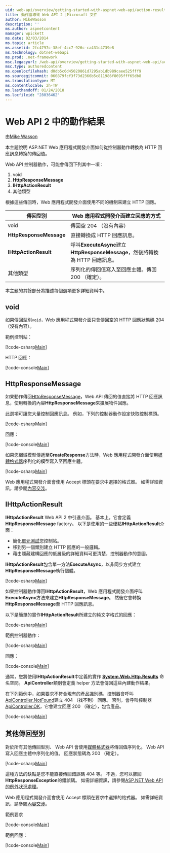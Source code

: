 ```yaml
---
uid: web-api/overview/getting-started-with-aspnet-web-api/action-results
title: 動作會導致 Web API 2 |Microsoft 文件
author: MikeWasson
description: ''
ms.author: aspnetcontent
manager: wpickett
ms.date: 02/03/2014
ms.topic: article
ms.assetid: 2fc4797c-38ef-4cc7-926c-ca431c4739e8
ms.technology: dotnet-webapi
ms.prod: .net-framework
msc.legacyurl: /web-api/overview/getting-started-with-aspnet-web-api/action-results
msc.type: authoredcontent
ms.openlocfilehash: d0db5c6d45020861d7295ab1db989caee525fff9
ms.sourcegitcommit: 060879fcf3f73d2366b5c811986f8695fff65db8
ms.translationtype: MT
ms.contentlocale: zh-TW
ms.lasthandoff: 01/24/2018
ms.locfileid: "28036462"
---
```

<a name="action-results-in-web-api-2"></a>Web API 2 中的動作結果
====================
由[Mike Wasson](https://github.com/MikeWasson)

本主題說明 ASP.NET Web 應用程式開發介面如何從控制器動作轉換為 HTTP 回應訊息轉換的傳回值。

Web API 控制器動作，可能會傳回下列其中一項：

1. void
2. **HttpResponseMessage**
3. **IHttpActionResult**
4. 其他類型

根據這些傳回時，Web 應用程式開發介面使用不同的機制來建立 HTTP 回應。

| 傳回型別 | Web 應用程式開發介面建立回應的方式 |
| --- | --- |
| void | 傳回空 204 （沒有內容） |
| **HttpResponseMessage** | 直接轉換成 HTTP 回應訊息。 |
| **IHttpActionResult** | 呼叫**ExecuteAsync**建立**HttpResponseMessage**，然後將轉換為 HTTP 回應訊息。 |
| 其他類型 | 序列化的傳回值寫入至回應主體。傳回 200 （確定）。 |

本主題的其餘部分將描述每個選項更多詳細資料中。

## <a name="void"></a>void

如果傳回型別`void`，Web 應用程式開發介面只會傳回空的 HTTP 回應狀態碼 204 （沒有內容）。

範例控制站：

[!code-csharp[Main](action-results/samples/sample1.cs)]

HTTP 回應：

[!code-console[Main](action-results/samples/sample2.cmd)]

## <a name="httpresponsemessage"></a>HttpResponseMessage

如果動作傳回[HttpResponseMessage](https://msdn.microsoft.com/library/system.net.http.httpresponsemessage.aspx)，Web API 傳回的值直接將 HTTP 回應訊息，使用轉換的內容**HttpResponseMessage**來擴展物件回應。

此選項可讓您大量控制回應訊息。 例如，下列的控制器動作設定快取控制標頭。

[!code-csharp[Main](action-results/samples/sample3.cs)]

回應：

[!code-console[Main](action-results/samples/sample4.cmd?highlight=2)]

如果您網域模型傳遞至**CreateResponse**方法時，Web 應用程式開發介面使用[媒體格式器](../formats-and-model-binding/media-formatters.md)序列化的模型寫入至回應主體。

[!code-csharp[Main](action-results/samples/sample5.cs)]

Web 應用程式開發介面會使用 Accept 標頭在要求中選擇的格式器。 如需詳細資訊，請參閱[內容交涉](../formats-and-model-binding/content-negotiation.md)。

## <a name="ihttpactionresult"></a>IHttpActionResult

**IHttpActionResult** Web API 2 中引進介面。 基本上，它會定義**HttpResponseMessage** factory。 以下是使用的一些優點**IHttpActionResult**介面：

- 簡化[單元測試](../testing-and-debugging/unit-testing-controllers-in-web-api.md)您控制站。
- 移到另一個類別建立 HTTP 回應的一般邏輯。
- 藉由隱藏建構回應的低層級的詳細資料可更清楚，控制器動作的意圖。

**IHttpActionResult**包含單一方法**ExecuteAsync**，以非同步方式建立**HttpResponseMessage**執行個體。

[!code-csharp[Main](action-results/samples/sample6.cs)]

如果控制器動作傳回**IHttpActionResult**，Web 應用程式開發介面呼叫**ExecuteAsync**方法來建立**HttpResponseMessage**。 然後它會轉換**HttpResponseMessage**至 HTTP 回應訊息。

以下是簡單的實作**IHttpActionResult**所建立的純文字格式的回應：

[!code-csharp[Main](action-results/samples/sample7.cs)]

範例控制器動作：

[!code-csharp[Main](action-results/samples/sample8.cs)]

回應：

[!code-console[Main](action-results/samples/sample9.cmd)]

通常，您將使用**IHttpActionResult**中定義的實作 **[System.Web.Http.Results](https://msdn.microsoft.com/library/system.web.http.results.aspx)** 命名空間。 **ApiController**類別會定義 helper 方法會傳回這些內建動作結果。

在下列範例中，如果要求不符合現有的產品識別碼，控制器會呼叫[ApiController.NotFound](https://msdn.microsoft.com/library/system.web.http.apicontroller.notfound.aspx)建立 404 （找不到） 回應。 否則，會呼叫控制器[ApiController.OK](https://msdn.microsoft.com/library/dn314591.aspx)，它會建立回應 200 （確定），包含產品。

[!code-csharp[Main](action-results/samples/sample10.cs)]

## <a name="other-return-types"></a>其他傳回型別

對於所有其他傳回型別、 Web API 會使用[媒體格式器](../formats-and-model-binding/media-formatters.md)將傳回值序列化。 Web API 寫入回應主體中序列化的值。 回應狀態碼為 200 （確定）。

[!code-csharp[Main](action-results/samples/sample11.cs)]

這種方法的缺點是您不能直接傳回錯誤碼 404 等。 不過，您可以擲回**HttpResponseException**的錯誤碼。 如需詳細資訊，請參閱[ASP.NET Web API 的例外狀況處理](../error-handling/exception-handling.md)。

Web 應用程式開發介面會使用 Accept 標頭在要求中選擇的格式器。 如需詳細資訊，請參閱[內容交涉](../formats-and-model-binding/content-negotiation.md)。

範例要求

[!code-console[Main](action-results/samples/sample12.cmd)]

範例回應：

[!code-console[Main](action-results/samples/sample13.cmd)]

